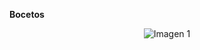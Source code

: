 **Bocetos**
<p align="center">
  <img src="[https://github.com/aquinoestoyxd/FD-Grupo2/blob/main/Im%C3%A1genes/TE_P1_Protoboard.jpeg](https://github.com/aquinoestoyxd/FD-Grupo2/blob/661b47c2fc31aa4a105dc38e800fd5f338a7690d/Im%C3%A1genes/WhatsApp%20Image%202025-05-28%20at%2022.43.11.jpeg)" alt="Imagen 1"
</p>
